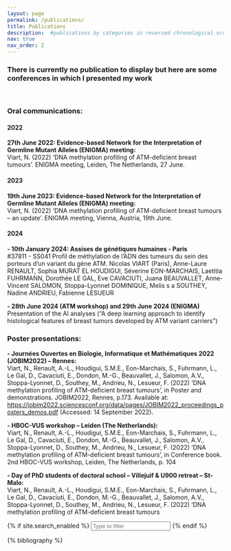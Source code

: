 ```yaml
---
layout: page
permalink: /publications/
title: Publications
description:  #publications by categories in reversed chronological order. generated by jekyll-scholar.
nav: true
nav_order: 2
---
```


### There is currently no publication to display but here are some conferences in which I presented my work  
<br>
  
### Oral communications:

#### 2022
**27th June 2022: Evidence-based Network for the Interpretation of Germline Mutant Alleles (ENIGMA) meeting:**\
Viart, N. (2022) ‘DNA methylation profiling of ATM-deficient breast tumours’. ENIGMA meeting, Leiden, The Netherlands, 27 June.

#### 2023

**19th June 2023: Evidence-based Network for the Interpretation of Germline Mutant Alleles (ENIGMA) meeting:**\
Viart, N. (2022) ‘DNA methylation profiling of ATM-deficient breast tumours – an update’. ENIGMA meeting, Vienna, Austria, 19th June.

#### 2024
**- 10th January 2024: Assises de génétiques humaines - Paris**\
#37811 - SS041 Profil de méthylation de l’ADN des tumeurs du sein des porteurs d’un variant du gène ATM. Nicolas VIART (Paris), Anne-Laure RENAULT, Sophia MURAT EL HOUDIGUI, Séverine EON-MARCHAIS, Laetitia FUHRMANN, Dorothée LE GAL, Eve CAVACIUTI, Juana BEAUVALLET, Anne-Vincent SALOMON, Stoppa-Lyonnet DOMINIQUE, Melis s a SOUTHEY, Nadine ANDRIEU, Fabienne LESUEUR

**- 28th June 2024 (ATM workshop) and 29th June 2024 (ENIGMA)**\
Presentation of the AI analyses (“A deep learning approach to identify histological features of breast tumors developed by ATM variant carriers”)


### Poster presentations:

**- Journées Ouvertes en Biologie, Informatique et Mathématiques 2022 (JOBIM2022) – Rennes:**\
Viart, N., Renault, A.-L., Houdigui, S.M.E., Eon-Marchais, S., Fuhrmann, L., Le Gal, D., Cavaciuti, E., Dondon, M.-G., Beauvallet, J., Salomon, A.V., Stoppa-Lyonnet, D., Southey, M., Andrieu, N., Lesueur, F. (2022) ‘DNA methylation profiling of ATM-deficient breast tumours’, in Poster and demonstrations. JOBIM2022, Rennes, p.173. Available at: https://jobim2022.sciencesconf.org/data/pages/JOBIM2022_proceedings_posters_demos.pdf (Accessed: 14 September 2022).

**- HBOC-VUS workshop – Leiden (The Netherlands):**\
Viart, N., Renault, A.-L., Houdigui, S.M.E., Eon-Marchais, S., Fuhrmann, L., Le Gal, D., Cavaciuti, E., Dondon, M.-G., Beauvallet, J., Salomon, A.V., Stoppa-Lyonnet, D., Southey, M., Andrieu, N., Lesueur, F. (2022) ‘DNA methylation profiling of ATM-deficient breast tumours’, in Conference book. 2nd HBOC-VUS workshop, Leiden, The Netherlands, p. 104

**- Day of PhD students of doctoral school – Villejuif & U900 retreat – St-Malo:**\
Viart, N., Renault, A.-L., Houdigui, S.M.E., Eon-Marchais, S., Fuhrmann, L., Le Gal, D., Cavaciuti, E., Dondon, M.-G., Beauvallet, J., Salomon, A.V., Stoppa-Lyonnet, D., Southey, M., Andrieu, N., Lesueur, F. (2022) ‘DNA 
methylation profiling of ATM-deficient breast tumours


<!-- _pages/publications.md -->


{% if site.search_enabled %}
<input type="text" id="bibsearch" spellcheck="false" autocomplete="off" class="search bibsearch-form-input" placeholder="Type to filter">
{% endif %}

<div class="publications">
{% bibliography %}
</div>
